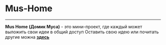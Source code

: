# Mus-Home
---
**Mus Home (Домик Муса)** - это мини-проект, где каждый может выложить свои идеи в общий доступ
Оставить свою идею или почитать другие можна **[здесь](https://mus-home.onrender.com)**
